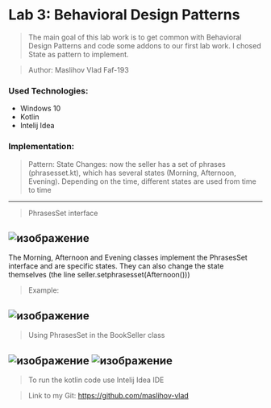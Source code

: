 # Lab 3: Behavioral Design Patterns

>The main goal of this lab work is to get common with Behavioral Design Patterns and code some addons to our first lab work. I chosed State as pattern to implement.

>Author: Maslihov Vlad Faf-193 

### Used Technologies:

- Windows 10 
- Kotlin
- Intelij Idea

### Implementation:
> Pattern: State
> Changes: now the seller has a set of phrases (phrasesset.kt), which has several states (Morning, Afternoon, Evening). Depending on the time, different states are used from time to time

----------------------------------------------------------------
>PhrasesSet interface

![изображение](https://user-images.githubusercontent.com/71000648/144848647-b27e1239-872f-43b8-be95-58d76eb100c0.png)
----------------------------------------------------------------
The Morning, Afternoon and Evening classes implement the PhrasesSet interface and are specific states. They can also change the state themselves (the line seller.setphrasesset(Afternoon()))
>Example:

![изображение](https://user-images.githubusercontent.com/71000648/144848867-f0d4231d-0d3a-4ebb-ab93-24ed5cd2b335.png)
----------------------------------------------------------------
>Using PhrasesSet in the BookSeller class

![изображение](https://user-images.githubusercontent.com/71000648/144849047-12bb280b-035a-45e6-b3ec-6310832355c2.png)
![изображение](https://user-images.githubusercontent.com/71000648/144849104-135d15fa-c461-46fb-81da-d7ad5b1899ee.png)
----------------------------------------------------------------
>To run the kotlin code use Intelij Idea IDE 


> Link to my Git: https://github.com/maslihov-vlad
